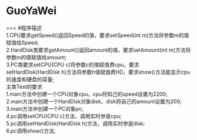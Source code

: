 # GuoYaWei<br>
===
#程序描述<br>
1.CPU要求getSpeed()返回Speed的值，要求setSpeed(int m)方法将参数m的值赋值给Speed;<br>
2.HardDisk类要求getAmount()返回amount的值，要求setAmount(int m)方法将参数m的值赋值给amount;<br>
3.PC类要求setCPU(CPU c)将参数c的值赋值费cpu，要求setHardDisk(HardDisk h)方法将参数h值赋值费HD，要求show()方法能显示cpu的速度和硬盘的容量;<br>
主类Test的要求<br>
1.main方法中创建一个CPU对象cpu，cpu将知己的speed设置为2200;<br>
2.main方法中创建一个HardDisk对象disk，disk将自己的amount设置为200;<br>
3.main方法中创建一个PC对象pc;<br>
4.pc调用setCPU(CPU c)方法，调用实时参是cpu;<br>
5.pc调用setHardDisk(HardDisk h)方法，调用实时参是disk;<br>
6.pc调用show()方法;<br>
